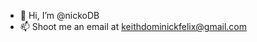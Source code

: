 - 👋 Hi, I’m @nickoDB
- 📫 Shoot me an email at keithdominickfelix@gmail.com

<!---
nickoDB/nickoDB is a ✨ special ✨ repository because its `README.md` (this file) appears on your GitHub profile.
You can click the Preview link to take a look at your changes.
--->
